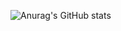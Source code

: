 ![Anurag's GitHub stats](https://github-readme-stats.vercel.app/api?username=parkkyounglyool&show_icons=true&theme=radical)
